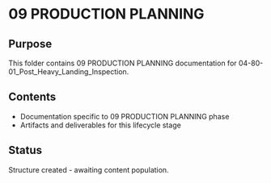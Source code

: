 # 09 PRODUCTION PLANNING

## Purpose
This folder contains 09 PRODUCTION PLANNING documentation for 04-80-01_Post_Heavy_Landing_Inspection.

## Contents
- Documentation specific to 09 PRODUCTION PLANNING phase
- Artifacts and deliverables for this lifecycle stage

## Status
Structure created - awaiting content population.
